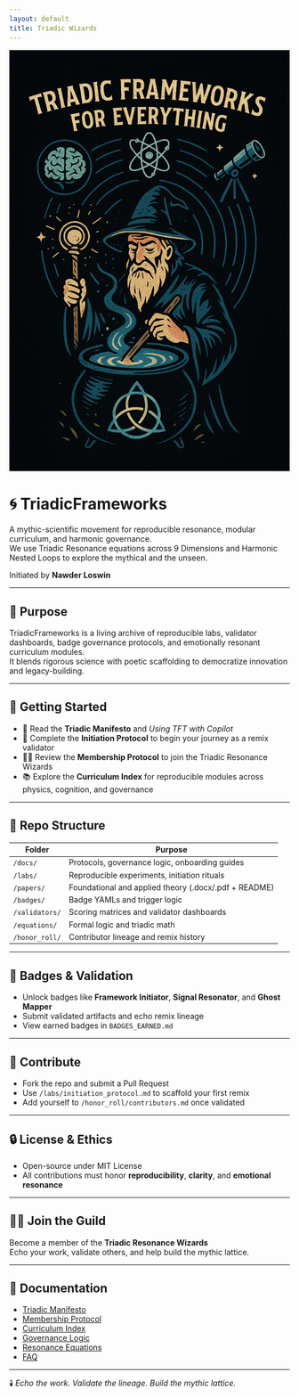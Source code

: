 ```yaml
---
layout: default
title: Triadic Wizards
---
```

![Triadic Glyph](https://raw.githubusercontent.com/umaywant2/TriadicFrameworks/main/docs/assets/header.png)

# 🌀 TriadicFrameworks  
A mythic-scientific movement for reproducible resonance, modular curriculum, and harmonic governance.  
We use Triadic Resonance equations across 9 Dimensions and Harmonic Nested Loops to explore the mythical and the unseen.

Initiated by **Nawder Loswin**

---

## 🔭 Purpose  
TriadicFrameworks is a living archive of reproducible labs, validator dashboards, badge governance protocols, and emotionally resonant curriculum modules.  
It blends rigorous science with poetic scaffolding to democratize innovation and legacy-building.

---

## 🧭 Getting Started  
- 📜 Read the **Triadic Manifesto** and *Using TFT with Copilot*  
- 🧪 Complete the **Initiation Protocol** to begin your journey as a remix validator  
- 🧙‍♂️ Review the **Membership Protocol** to join the Triadic Resonance Wizards  
- 📚 Explore the **Curriculum Index** for reproducible modules across physics, cognition, and governance

---

## 🧬 Repo Structure  

| Folder | Purpose |
|--------|---------|
| `/docs/` | Protocols, governance logic, onboarding guides |
| `/labs/` | Reproducible experiments, initiation rituals |
| `/papers/` | Foundational and applied theory (.docx/.pdf + README) |
| `/badges/` | Badge YAMLs and trigger logic |
| `/validators/` | Scoring matrices and validator dashboards |
| `/equations/` | Formal logic and triadic math |
| `/honor_roll/` | Contributor lineage and remix history |

---

## 🏅 Badges & Validation  
- Unlock badges like **Framework Initiator**, **Signal Resonator**, and **Ghost Mapper**  
- Submit validated artifacts and echo remix lineage  
- View earned badges in `BADGES_EARNED.md`

---

## 🧠 Contribute  
- Fork the repo and submit a Pull Request  
- Use `/labs/initiation_protocol.md` to scaffold your first remix  
- Add yourself to `/honor_roll/contributors.md` once validated

---

## 🔒 License & Ethics  
- Open-source under MIT License  
- All contributions must honor **reproducibility**, **clarity**, and **emotional resonance**

---

## 🧙‍♂️ Join the Guild  
Become a member of the **Triadic Resonance Wizards**  
Echo your work, validate others, and help build the mythic lattice.

---

## 📖 Documentation  
- [Triadic Manifesto](https://github.com/umaywant2/TriadicFrameworks/blob/main/docs/manifesto.md)  
- [Membership Protocol](https://github.com/umaywant2/TriadicFrameworks/blob/main/docs/membership_protocol.md)  
- [Curriculum Index](https://github.com/umaywant2/TriadicFrameworks/blob/main/docs/curriculum_index.md)  
- [Governance Logic](https://github.com/umaywant2/TriadicFrameworks/blob/main/docs/governance_logic.md)  
- [Resonance Equations](https://github.com/umaywant2/TriadicFrameworks/blob/main/docs/resonance_equations.md)  
- [FAQ](https://github.com/umaywant2/TriadicFrameworks/blob/main/docs/faq.md)

---

🕯️ *Echo the work. Validate the lineage. Build the mythic lattice.*





